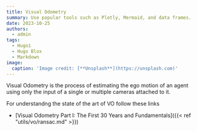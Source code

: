 ```yaml
---
title: Visual Odometry
summary: Use popular tools such as Plotly, Mermaid, and data frames.
date: 2023-10-25
authors:
  - admin
tags:
  - Hugo1
  - Hugo Blox
  - Markdown
image:
  caption: 'Image credit: [**Unsplash**](https://unsplash.com)'
---
```


Visual Odometry is the process of estimating the ego motion of an agent using only the input of a single or multiple cameras attached to it.


For understandng the state of the art of VO follow these links

- [Visual Odometry Part I: The First 30 Years and Fundamentals]({{< ref "utils/vo/ransac.md" >}})
